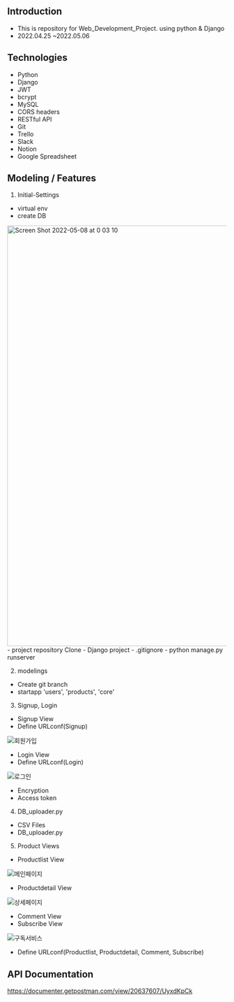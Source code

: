 ## Introduction

- This is repository for Web_Development_Project. using python &amp; Django
- 2022.04.25 ~2022.05.06

## Technologies
- Python
- Django
- JWT
- bcrypt
- MySQL
- CORS headers
- RESTful API
- Git
- Trello
- Slack
- Notion
- Google Spreadsheet


## Modeling / Features

1. Initial-Settings
- virtual env
- create DB
<img width="963" alt="Screen Shot 2022-05-08 at 0 03 10" src="https://user-images.githubusercontent.com/98144690/167260000-8b286378-cc90-4057-9703-748b53880b61.png">
- project repository Clone
- Django project
- .gitignore
- python manage.py runserver

2. modelings
- Create git branch
- startapp 'users', 'products', 'core'

3. Signup, Login
- Signup View
- Define URLconf(Signup)

![회원가입](https://user-images.githubusercontent.com/98144690/167259752-29267309-66f2-4899-a35b-5dfd2f2b8bc1.gif)

- Login View
- Define URLconf(Login)

![로그인](https://user-images.githubusercontent.com/98144690/167259757-a4826848-993e-4e58-a650-f729103cb178.gif)

- Encryption
- Access token

4. DB_uploader.py
- CSV Files
- DB_uploader.py

5. Product Views
- Productlist View

![메인페이지](https://user-images.githubusercontent.com/98144690/167259725-8b473e55-43df-440d-8e26-ff29d34ec526.gif)

- Productdetail View
 
![상세페이지](https://user-images.githubusercontent.com/98144690/167259741-5d87f1d4-0176-4759-b4e9-09195eb785b1.gif)

- Comment View
- Subscribe View

![구독서비스](https://user-images.githubusercontent.com/98144690/167259748-8b0d036f-1a6c-48fa-a8f3-9ee26714b761.gif)

- Define URLconf(Productlist, Productdetail, Comment, Subscribe)

## API Documentation
https://documenter.getpostman.com/view/20637607/UyxdKpCk
